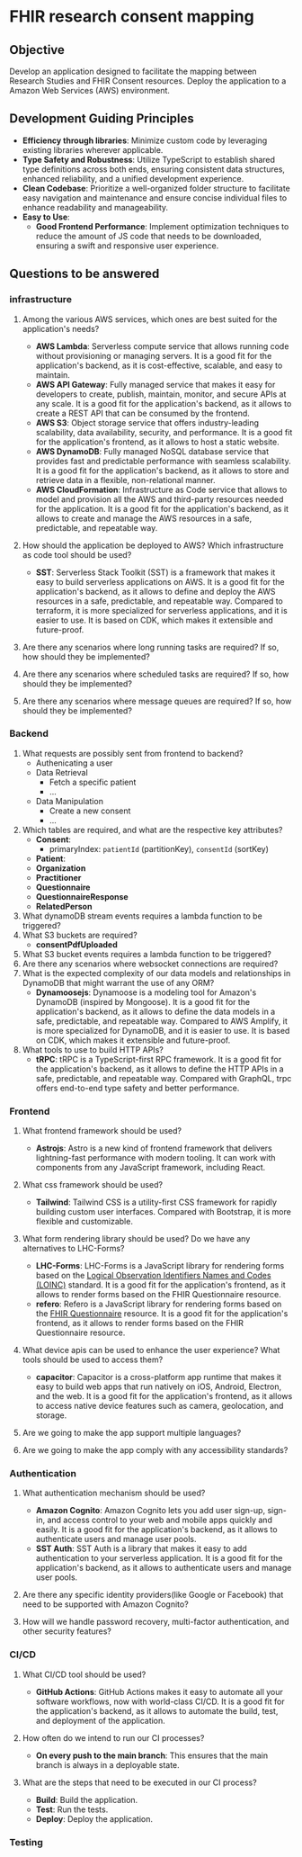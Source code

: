 # FHIR research consent mapping

## Objective

Develop an application designed to facilitate the mapping between Research Studies and FHIR Consent resources. Deploy the application to a Amazon Web Services (AWS) environment.

## Development Guiding Principles

- **Efficiency through libraries**: Minimize custom code by leveraging existing libraries wherever applicable.
- **Type Safety and Robustness**: Utilize TypeScript to establish shared type definitions across both ends, ensuring consistent data structures, enhanced reliability, and a unified development experience.
- **Clean Codebase**: Prioritize a well-organized folder structure to facilitate easy navigation and maintenance and
  ensure concise individual files to enhance readability and manageability.
- **Easy to Use**:
  - **Good Frontend Performance**: Implement optimization techniques to reduce the amount of JS code that needs to be downloaded, ensuring a swift and responsive user experience.

## Questions to be answered

### infrastructure

1. Among the various AWS services, which ones are best suited for the application's needs?

   - **AWS Lambda**: Serverless compute service that allows running code without provisioning or managing servers. It is a good fit for the application's backend, as it is cost-effective, scalable, and easy to maintain.
   - **AWS API Gateway**: Fully managed service that makes it easy for developers to create, publish, maintain, monitor, and secure APIs at any scale. It is a good fit for the application's backend, as it allows to create a REST API that can be consumed by the frontend.
   - **AWS S3**: Object storage service that offers industry-leading scalability, data availability, security, and performance. It is a good fit for the application's frontend, as it allows to host a static website.
   - **AWS DynamoDB**: Fully managed NoSQL database service that provides fast and predictable performance with seamless scalability. It is a good fit for the application's backend, as it allows to store and retrieve data in a flexible, non-relational manner.
   - **AWS CloudFormation**: Infrastructure as Code service that allows to model and provision all the AWS and third-party resources needed for the application. It is a good fit for the application's backend, as it allows to create and manage the AWS resources in a safe, predictable, and repeatable way.

2. How should the application be deployed to AWS? Which infrastructure as code tool should be used?

   - **SST**: Serverless Stack Toolkit (SST) is a framework that makes it easy to build serverless applications on AWS. It is a good fit for the application's backend, as it allows to define and deploy the AWS resources in a safe, predictable, and repeatable way. Compared to terraform, it is more specialized for serverless applications, and it is easier to use. It is based on CDK, which makes it extensible and future-proof.

3. Are there any scenarios where long running tasks are required? If so, how should they be implemented?

4. Are there any scenarios where scheduled tasks are required? If so, how should they be implemented?

5. Are there any scenarios where message queues are required? If so, how should they be implemented?

### Backend

1. What requests are possibly sent from frontend to backend?
   - Authenicating a user
   - Data Retrieval
     - Fetch a specific patient
     - ...
   - Data Manipulation
     - Create a new consent
     - ...
2. Which tables are required, and what are the respective key attributes?
   - **Consent**:
     - primaryIndex: `patientId` (partitionKey), `consentId` (sortKey)
   - **Patient**:
   - **Organization**
   - **Practitioner**
   - **Questionnaire**
   - **QuestionnaireResponse**
   - **RelatedPerson**
3. What dynamoDB stream events requires a lambda function to be triggered?
4. What S3 buckets are required?
   - **consentPdfUploaded**
5. What S3 bucket events requires a lambda function to be triggered?
6. Are there any scenarios where websocket connections are required?
7. What is the expected complexity of our data models and relationships in DynamoDB that might warrant the use of any ORM?
   - **Dynamoosejs**: Dynamoose is a modeling tool for Amazon's DynamoDB (inspired by Mongoose). It is a good fit for the application's backend, as it allows to define the data models in a safe, predictable, and repeatable way. Compared to AWS Amplify, it is more specialized for DynamoDB, and it is easier to use. It is based on CDK, which makes it extensible and future-proof.
8. What tools to use to build HTTP APIs?
   - **tRPC**: tRPC is a TypeScript-first RPC framework. It is a good fit for the application's backend, as it allows to define the HTTP APIs in a safe, predictable, and repeatable way. Compared with GraphQL, trpc offers end-to-end type safety and better performance.

### Frontend

1. What frontend framework should be used?

   - **Astrojs**: Astro is a new kind of frontend framework that delivers lightning-fast performance with modern tooling. It can work with components from any JavaScript framework, including React.

2. What css framework should be used?

   - **Tailwind**: Tailwind CSS is a utility-first CSS framework for rapidly building custom user interfaces. Compared with Bootstrap, it is more flexible and customizable.

3. What form rendering library should be used? Do we have any alternatives to LHC-Forms?

   - **LHC-Forms**: LHC-Forms is a JavaScript library for rendering forms based on the [Logical Observation Identifiers Names and Codes (LOINC)](https://loinc.org/) standard. It is a good fit for the application's frontend, as it allows to render forms based on the FHIR Questionnaire resource.
   - **refero**: Refero is a JavaScript library for rendering forms based on the [FHIR Questionnaire](https://www.hl7.org/fhir/questionnaire.html) resource. It is a good fit for the application's frontend, as it allows to render forms based on the FHIR Questionnaire resource.

4. What device apis can be used to enhance the user experience? What tools should be used to access them?

   - **capacitor**: Capacitor is a cross-platform app runtime that makes it easy to build web apps that run natively on iOS, Android, Electron, and the web. It is a good fit for the application's frontend, as it allows to access native device features such as camera, geolocation, and storage.

5. Are we going to make the app support multiple languages?

6. Are we going to make the app comply with any accessibility standards?

### Authentication

1. What authentication mechanism should be used?

   - **Amazon Cognito**: Amazon Cognito lets you add user sign-up, sign-in, and access control to your web and mobile apps quickly and easily. It is a good fit for the application's backend, as it allows to authenticate users and manage user pools.
   - **SST Auth**: SST Auth is a library that makes it easy to add authentication to your serverless application. It is a good fit for the application's backend, as it allows to authenticate users and manage user pools.

2. Are there any specific identity providers(like Google or Facebook) that need to be supported with Amazon Cognito?

3. How will we handle password recovery, multi-factor authentication, and other security features?

### CI/CD

1. What CI/CD tool should be used?

   - **GitHub Actions**: GitHub Actions makes it easy to automate all your software workflows, now with world-class CI/CD. It is a good fit for the application's backend, as it allows to automate the build, test, and deployment of the application.

2. How often do we intend to run our CI processes?

   - **On every push to the main branch**: This ensures that the main branch is always in a deployable state.

3. What are the steps that need to be executed in our CI process?

   - **Build**: Build the application.
   - **Test**: Run the tests.
   - **Deploy**: Deploy the application.

### Testing
